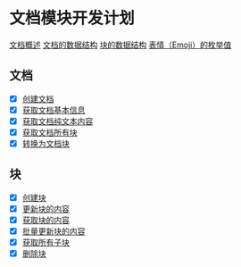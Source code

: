 # 文档模块开发计划

[文档概述](https://open.feishu.cn/document/server-docs/docs/docs/docx-v1/docx-overview)
[文档的数据结构](https://open.feishu.cn/document/docs/docs/data-structure/document)
[块的数据结构](https://open.feishu.cn/document/docs/docs/data-structure/block)
[表情（Emoji）的枚举值](https://open.feishu.cn/document/docs/docs/data-structure/emoji)

## 文档

- [x] [创建文档](https://open.feishu.cn/document/server-docs/docs/docs/docx-v1/document/create)
- [x] [获取文档基本信息](https://open.feishu.cn/document/server-docs/docs/docs/docx-v1/document/get)
- [x] [获取文档纯文本内容](https://open.feishu.cn/document/server-docs/docs/docs/docx-v1/document/raw_content)
- [x] [获取文档所有块](https://open.feishu.cn/document/server-docs/docs/docs/docx-v1/document/list)
- [x] [转换为文档块](https://open.feishu.cn/document/ukTMukTMukTM/uUDN04SN0QjL1QDN/document-docx/docx-v1/document/convert)

## 块

- [x] [创建块](https://open.feishu.cn/document/server-docs/docs/docs/docx-v1/document-block/create)
- [x] [更新块的内容](https://open.feishu.cn/document/server-docs/docs/docs/docx-v1/document-block/patch)
- [x] [获取块的内容](https://open.feishu.cn/document/server-docs/docs/docs/docx-v1/document-block/get)
- [x] [批量更新块的内容](https://open.feishu.cn/document/server-docs/docs/docs/docx-v1/document-block/batch_update)
- [x] [获取所有子块](https://open.feishu.cn/document/server-docs/docs/docs/docx-v1/document-block/get-2)
- [x] [删除块](https://open.feishu.cn/document/server-docs/docs/docs/docx-v1/document-block/batch_delete)
